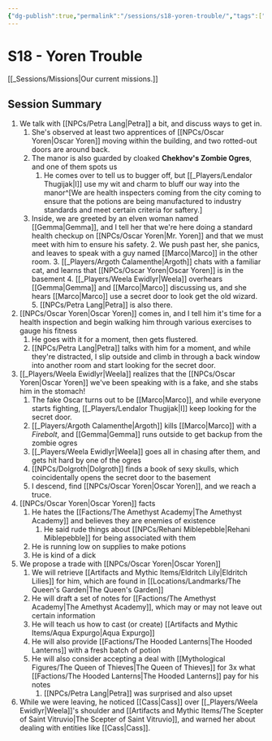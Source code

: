 ```yaml
---
{"dg-publish":true,"permalink":"/sessions/s18-yoren-trouble/","tags":["gardenEntry"],"noteIcon":""}
---
```



# S18 - Yoren Trouble

[[_Sessions/Missions\|Our current missions.]]

## Session Summary
1. We talk with [[NPCs/Petra Lang\|Petra]] a bit, and discuss ways to get in.
	1. She's observed at least two apprentices of [[NPCs/Oscar Yoren\|Oscar Yoren]] moving within the building, and two rotted-out doors are around back.
	2. The manor is also guarded by cloaked **Chekhov's Zombie Ogres**, and one of them spots us
		1. He comes over to tell us to bugger off, but [[_Players/Lendalor Thugijak\|I]] use my wit and charm to bluff our way into the manor^[We are health inspecters coming from the city coming to ensure that the potions are being manufactured to industry standards and meet certain criteria for saftery.]
	3. Inside, we are greeted by an elven woman named [[Gemma\|Gemma]], and I tell her that we're here doing a standard health checkup on [[NPCs/Oscar Yoren\|Mr. Yoren]] and that we must meet with him to ensure his safety.
		2. We push past her, she panics, and leaves to speak with a guy named [[Marco\|Marco]] in the other room. 
		3. [[_Players/Argoth Calamenthe\|Argoth]] chats with a familiar cat, and learns that [[NPCs/Oscar Yoren\|Oscar Yoren]] is in the basement
		4. [[_Players/Weela Ewidlyr\|Weela]] overhears [[Gemma\|Gemma]] and [[Marco\|Marco]] discussing us, and she hears [[Marco\|Marco]] use a secret door to look get the old wizard.
		5. [[NPCs/Petra Lang\|Petra]] is also there.
2. [[NPCs/Oscar Yoren\|Oscar Yoren]] comes in, and I tell him it's time for a health inspection and begin walking him through various exercises to gauge his fitness
	1. He goes with it for a moment, then gets flustered.
	2. [[NPCs/Petra Lang\|Petra]] talks with him for a moment, and while they're distracted, I slip outside and climb in through a back window into another room and start looking for the secret door.
3. [[_Players/Weela Ewidlyr\|Weela]] realizes that the [[NPCs/Oscar Yoren\|Oscar Yoren]] we've been speaking with is a fake, and she stabs him in the stomach!
	1. The fake Oscar turns out to be [[Marco\|Marco]], and while everyone starts fighting, [[_Players/Lendalor Thugijak\|I]] keep looking for the secret door.
	2. [[_Players/Argoth Calamenthe\|Argoth]] kills [[Marco\|Marco]] with a *Firebolt*, and [[Gemma\|Gemma]] runs outside to get backup from the zombie ogres
	3. [[_Players/Weela Ewidlyr\|Weela]] goes all in chasing after them, and gets hit hard by one of the ogres
	4. [[NPCs/Dolgroth\|Dolgroth]] finds a book of sexy skulls, which coincidentally opens the secret door to the basement
	5. I descend, find [[NPCs/Oscar Yoren\|Oscar Yoren]], and we reach a truce.
4. [[NPCs/Oscar Yoren\|Oscar Yoren]] facts
	1. He hates the [[Factions/The Amethyst Academy\|The Amethyst Academy]] and believes they are enemies of existence
		1. He said rude things about [[NPCs/Rehani Miblepebble\|Rehani Miblepebble]] for being associated with them
	2. He is running low on supplies to make potions
	3. He is kind of a dick
5. We propose a trade with [[NPCs/Oscar Yoren\|Oscar Yoren]]
	1. We will retrieve [[Artifacts and Mythic Items/Eldritch Lily\|Eldritch Lilies]] for him, which are found in [[Locations/Landmarks/The Queen's Garden\|The Queen's Garden]]
	2. He will draft a set of notes for [[Factions/The Amethyst Academy\|The Amethyst Academy]], which may or may not leave out certain information
	3. He will teach us how to cast (or create) [[Artifacts and Mythic Items/Aqua Expurgo\|Aqua Expurgo]]
	4. He will also provide [[Factions/The Hooded Lanterns\|The Hooded Lanterns]] with a fresh batch of potion
	5. He will also consider accepting a deal with [[Mythological Figures/The Queen of Thieves\|The Queen of Thieves]] for 3x what [[Factions/The Hooded Lanterns\|The Hooded Lanterns]] pay for his notes
		1. [[NPCs/Petra Lang\|Petra]] was surprised and also upset
6. While we were leaving, he noticed [[Cass\|Cass]] over [[_Players/Weela Ewidlyr\|Weela]]'s shoulder and [[Artifacts and Mythic Items/The Scepter of Saint Vitruvio\|The Scepter of Saint Vitruvio]], and warned her about dealing with entities like [[Cass\|Cass]].